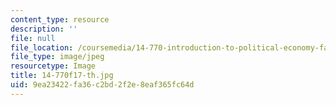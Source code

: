 ```yaml
---
content_type: resource
description: ''
file: null
file_location: /coursemedia/14-770-introduction-to-political-economy-fall-2017/9ea23422fa36c2bd2f2e8eaf365fc64d_14-770f17-th.jpg
file_type: image/jpeg
resourcetype: Image
title: 14-770f17-th.jpg
uid: 9ea23422-fa36-c2bd-2f2e-8eaf365fc64d
---
```

